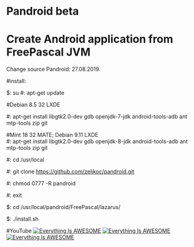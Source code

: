 # Pandroid beta 

# Create Android application from FreePascal JVM 

Change source Pandroid: 27.08.2019.


#install:

$: su
#: apt-get update

#Debian 8.5 32 LXDE  
 
#: apt-get install libgtk2.0-dev gdb openjdk-7-jdk android-tools-adb ant mtp-tools zip git

#Mint 18 32 MATE; Debian 9.11 LXDE  
#: apt-get install libgtk2.0-dev gdb openjdk-8-jdk android-tools-adb ant mtp-tools zip git


 #: cd /usr/local

 #: git clone https://github.com/zeljkoc/pandroid.git

 #: chmod 0777 -R pandroid

 #: exit

 $: cd /usr/local/pandroid/FreePascal/lazarus/  

 $: ./install.sh

#YouTube
[![Everything Is AWESOME](https://i.ytimg.com/vi/ZHlzS15Jy9k/2.jpg?time=1471235652334)](https://youtu.be/G7qLtrcSD6s "Everything Is AWESOME")
[![Everything Is AWESOME](https://i.ytimg.com/vi/cEve3C8pXUM/1.jpg?time=1471193917989)](https://youtu.be/cEve3C8pXUM "Everything Is AWESOME")
[![Everything Is AWESOME](https://i.ytimg.com/vi/MLpfdjQg5_I/2.jpg?time=1490043224837)](https://youtu.be/MLpfdjQg5_I "Everything Is AWESOME")

